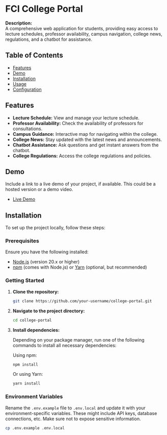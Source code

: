 # FCI College Portal

**Description:**  
A comprehensive web application for students, providing easy access to lecture schedules, professor availability, campus navigation, college news, regulations, and a chatbot for assistance.

## Table of Contents

- [Features](#features)
- [Demo](#demo)
- [Installation](#installation)
- [Usage](#usage)
- [Configuration](#configuration)

## Features

- **Lecture Schedule:** View and manage your lecture schedule.
- **Professor Availability:** Check the availability of professors for consultations.
- **Campus Guidance:** Interactive map for navigating within the college.
- **College News:** Stay updated with the latest news and announcements.
- **Chatbot Assistance:** Ask questions and get instant answers from the chatbot.
- **College Regulations:** Access the college regulations and policies.

## Demo

Include a link to a live demo of your project, if available. This could be a hosted version or a demo video.

- [Live Demo](https://example.com)

## Installation

To set up the project locally, follow these steps:

### Prerequisites

Ensure you have the following installed:

- [Node.js](https://nodejs.org/) (version 20.x or higher)
- [npm](https://www.npmjs.com/) (comes with Node.js) or [Yarn](https://yarnpkg.com/) (optional, but recommended)

### Getting Started

1. **Clone the repository:**

    ```bash
    git clone https://github.com/your-username/college-portal.git
    ```

2. **Navigate to the project directory:**

    ```bash
    cd college-portal
    ```

3. **Install dependencies:**

   Depending on your package manager, run one of the following commands to install all necessary dependencies:

   Using npm:

    ```bash
    npm install
    ```

   Or using Yarn:

    ```bash
    yarn install
    ```

### Environment Variables

Rename the `.env.example` file to `.env.local` and update it with your environment-specific variables. These might include API keys, database connections, etc. Make sure not to expose sensitive information.

```bash
cp .env.example .env.local
